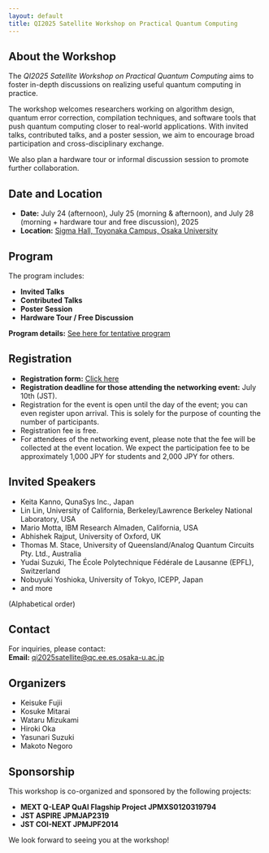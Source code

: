 ```yaml
---
layout: default
title: QI2025 Satellite Workshop on Practical Quantum Computing
---
```


## About the Workshop

The *QI2025 Satellite Workshop on Practical Quantum Computing* aims to foster in-depth discussions on realizing useful quantum computing in practice. 

The workshop welcomes researchers working on algorithm design, quantum error correction, compilation techniques, and software tools that push quantum computing closer to real-world applications. With invited talks, contributed talks, and a poster session, we aim to encourage broad participation and cross-disciplinary exchange.

We also plan a hardware tour or informal discussion session to promote further collaboration.

## Date and Location

- **Date:** July 24 (afternoon), July 25 (morning & afternoon), and July 28 (morning + hardware tour and free discussion), 2025  
- **Location:** [Sigma Hall, Toyonaka Campus, Osaka University](https://maps.app.goo.gl/wicHqdjQkiR3oRfY9)

## Program

The program includes:
- **Invited Talks**
- **Contributed Talks**
- **Poster Session**
- **Hardware Tour / Free Discussion**

**Program details:** [See here for tentative program](program.html)

## Registration

- **Registration form:** [Click here](https://forms.gle/2dBKw2MpY7o6R6x17)
- **Registration deadline for those attending the networking event:** July 10th (JST).
- Registration for the event is open until the day of the event; you can even register upon arrival. This is solely for the purpose of counting the number of participants.
- Registration fee is free.
- For attendees of the networking event, please note that the fee will be collected at the event location. We expect the participation fee to be approximately 1,000 JPY for students and 2,000 JPY for others.

## Invited Speakers

- Keita Kanno, QunaSys Inc., Japan  
- Lin Lin, University of California, Berkeley/Lawrence Berkeley National Laboratory, USA  
- Mario Motta, IBM Research Almaden, California, USA  
- Abhishek Rajput, University of Oxford, UK  
- Thomas M. Stace, University of Queensland/Analog Quantum Circuits Pty. Ltd., Australia  
- Yudai Suzuki, The École Polytechnique Fédérale de Lausanne (EPFL), Switzerland  
- Nobuyuki Yoshioka, University of Tokyo, ICEPP, Japan
- and more

(Alphabetical order)


## Contact

For inquiries, please contact:  
**Email:** qi2025satellite@qc.ee.es.osaka-u.ac.jp

## Organizers

- Keisuke Fujii  
- Kosuke Mitarai  
- Wataru Mizukami
- Hiroki Oka  
- Yasunari Suzuki  
- Makoto Negoro

## Sponsorship

This workshop is co-organized and sponsored by the following projects:

- **MEXT Q-LEAP QuAI Flagship Project JPMXS0120319794**
- **JST ASPIRE JPMJAP2319**
- **JST COI-NEXT JPMJPF2014**

We look forward to seeing you at the workshop!
